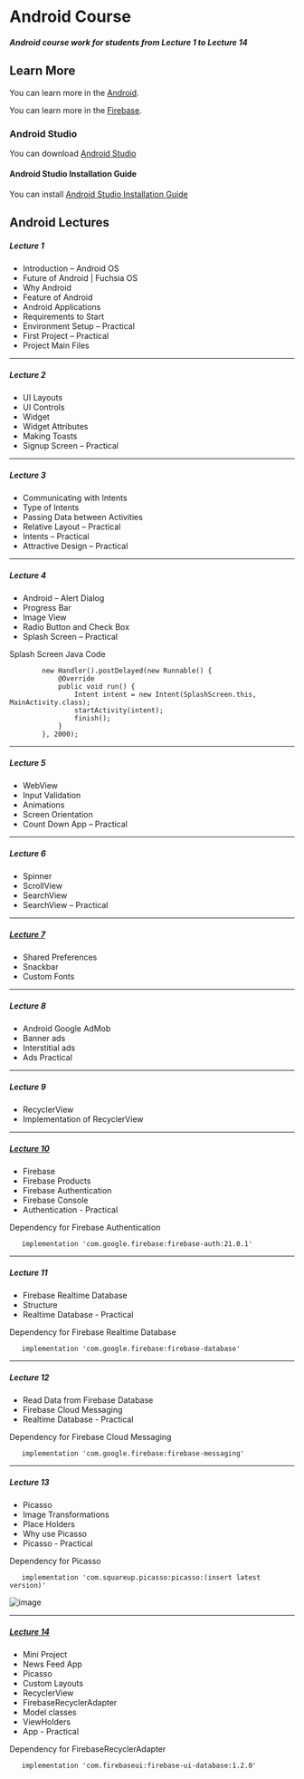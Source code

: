 # Android Course
##### Android course work for students from Lecture 1 to Lecture 14

## Learn More

You can learn more in the [Android](https://developer.android.com/).

You can learn more in the [Firebase](https://firebase.google.com/docs).

### Android Studio

You can download [Android Studio](https://developer.android.com/studio)

#### Android Studio Installation Guide
 
You can install [Android Studio Installation Guide](https://developer.android.com/studio/install)


## Android Lectures

##### Lecture 1

- Introduction – Android OS
- Future of Android | Fuchsia OS
- Why Android
- Feature of Android
- Android Applications
- Requirements to Start
- Environment Setup – Practical
- First Project – Practical
- Project Main Files
<hr>

##### Lecture 2

- UI Layouts
- UI Controls
- Widget
- Widget Attributes
- Making Toasts
- Signup Screen – Practical
<hr>

##### Lecture 3

- Communicating with Intents
- Type of Intents
- Passing Data between Activities
- Relative Layout – Practical
- Intents – Practical
- Attractive Design – Practical
<hr>

##### Lecture 4

- Android – Alert Dialog
- Progress Bar
- Image View
- Radio Button and Check Box
- Splash Screen – Practical

Splash Screen Java Code
```
        new Handler().postDelayed(new Runnable() {
            @Override
            public void run() {
                Intent intent = new Intent(SplashScreen.this, MainActivity.class);
                startActivity(intent);
                finish();
            }
        }, 2000);
```
<hr>


##### Lecture 5

- WebView
- Input Validation
- Animations
- Screen Orientation
- Count Down App – Practical
<hr>

##### Lecture 6

- Spinner
- ScrollView
- SearchView
- SearchView – Practical
<hr>

##### <a href="https://github.com/Zaryab-Programmer/android-course/blob/master/app/src/main/java/com/mitiapps/loginapplecture1/SharedPrefrenceActivity.java">Lecture 7</a>

- Shared Preferences
- Snackbar
- Custom Fonts
<hr>

##### Lecture 8

- Android Google AdMob
- Banner ads
- Interstitial ads
- Ads Practical
<hr>

##### Lecture 9

- RecyclerView
- Implementation of RecyclerView
<hr>

##### <a href="https://github.com/Zaryab-Programmer/android-course/blob/master/app/src/main/java/com/mitiapps/loginapplecture1/FirebaseAuthActivity.java">Lecture 10</a>

- Firebase
- Firebase Products
- Firebase Authentication
- Firebase Console
- Authentication - Practical

Dependency for Firebase Authentication
```
   implementation 'com.google.firebase:firebase-auth:21.0.1'
```
<hr>

##### Lecture 11

- Firebase Realtime Database
- Structure
- Realtime Database - Practical

Dependency for Firebase Realtime Database
```
   implementation 'com.google.firebase:firebase-database'
```
<hr>

##### Lecture 12

- Read Data from Firebase Database
- Firebase Cloud Messaging
- Realtime Database - Practical

Dependency for Firebase Cloud Messaging
```
   implementation 'com.google.firebase:firebase-messaging'
```
<hr>

##### Lecture 13

- Picasso
- Image Transformations
- Place Holders
- Why use Picasso
- Picasso - Practical

Dependency for Picasso
```
   implementation 'com.squareup.picasso:picasso:(insert latest version)'

```
![image](https://user-images.githubusercontent.com/43227117/121642040-681dcf80-caa9-11eb-899e-ac74aad5a38c.png)
<hr>

##### <a href="https://github.com/Zaryab-Programmer/android-course/blob/master/app/src/main/java/com/mitiapps/loginapplecture1/NewsFeedActivity.java">Lecture 14</a>

- Mini Project
- News Feed App
- Picasso
- Custom Layouts
- RecyclerView
- FirebaseRecyclerAdapter
- Model classes
- ViewHolders
- App - Practical

Dependency for FirebaseRecyclerAdapter
```
   implementation 'com.firebaseui:firebase-ui-database:1.2.0'
```

